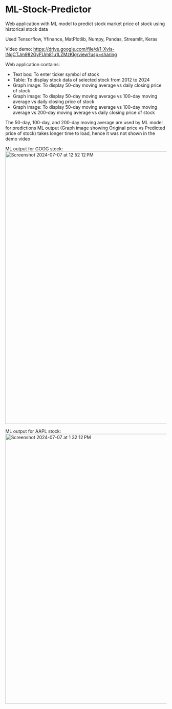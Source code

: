# ML-Stock-Predictor
Web application with ML model to predict stock market price of stock using historical stock data

Used Tensorflow, Yfinance, MatPlotlib, Numpy, Pandas, Streamlit, Keras


Video demo:
https://drive.google.com/file/d/1-XvIs-lNgCTJm982GyFUm81u1LZMzKIg/view?usp=sharing

Web application contains:
- Text box: To enter ticker symbol of stock
- Table: To display stock data of selected stock from 2012 to 2024
- Graph image: To display 50-day moving average vs daily closing price of stock
- Graph image: To display 50-day moving average vs 100-day moving average vs daily closing price of stock
- Graph image: To display 50-day moving average vs 100-day moving average vs 200-day moving average vs daily closing price of stock

The 50-day, 100-day, and 200-day moving average are used by ML model for predictions
ML output (Graph image showing Original price vs Predicted price of stock) takes longer time to load, hence it was not shown in the demo video

ML output for GOOG stock:
<img width="850" alt="Screenshot 2024-07-07 at 12 52 12 PM" src="https://github.com/ChiraagNadig/ML-Stock-Predictor/assets/79017920/57c5bba2-a53f-4dd0-991d-e22337a4108f">




ML output for AAPL stock:
<img width="842" alt="Screenshot 2024-07-07 at 1 32 12 PM" src="https://github.com/ChiraagNadig/ML-Stock-Predictor/assets/79017920/d9a5af53-d118-47f9-b230-60eb65a0ef7e">

